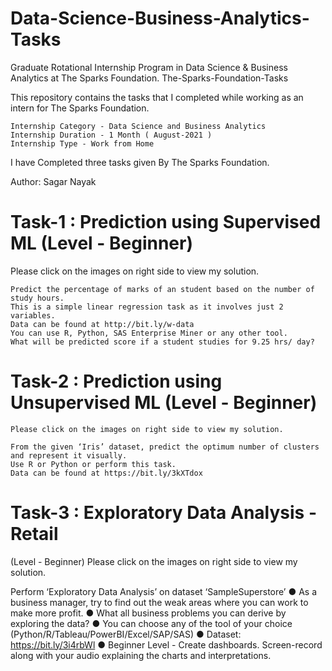 # Data-Science-Business-Analytics-Tasks
Graduate Rotational Internship Program in Data Science & Business Analytics at The Sparks Foundation.
The-Sparks-Foundation-Tasks

This repository contains the tasks that I completed while working as an intern for The Sparks Foundation.

    Internship Category - Data Science and Business Analytics
    Internship Duration - 1 Month ( August-2021 )
    Internship Type - Work from Home

I have Completed three tasks given By The Sparks Foundation.

Author: Sagar Nayak
# Task-1 : Prediction using Supervised ML (Level - Beginner)

Please click on the images on right side to view my solution.

    Predict the percentage of marks of an student based on the number of study hours.
    This is a simple linear regression task as it involves just 2 variables.
    Data can be found at http://bit.ly/w-data
    You can use R, Python, SAS Enterprise Miner or any other tool.
    What will be predicted score if a student studies for 9.25 hrs/ day?
    
  # Task-2 : Prediction using Unsupervised ML (Level - Beginner)
    Please click on the images on right side to view my solution.

    From the given ‘Iris’ dataset, predict the optimum number of clusters and represent it visually.
    Use R or Python or perform this task.
    Data can be found at https://bit.ly/3kXTdox
# Task-3 : Exploratory Data Analysis - Retail

(Level - Beginner)
    Please click on the images on right side to view my solution.

   Perform ‘Exploratory Data Analysis’ on dataset ‘SampleSuperstore’
● As a business manager, try to find out the weak areas where you can
work to make more profit.
● What all business problems you can derive by exploring the data?
● You can choose any of the tool of your choice
(Python/R/Tableau/PowerBI/Excel/SAP/SAS)
● Dataset: https://bit.ly/3i4rbWl
● Beginner Level - Create dashboards. Screen-record along with your
audio explaining the charts and interpretations.
